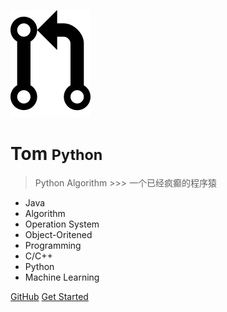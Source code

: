 <!-- _coverpage.md -->

![logo](_media/icon.png)

# Tom <small>Python</small>

> Python Algorithm >>> 一个已经疯癫的程序猿

- Java
- Algorithm
- Operation System
- Object-Oritened
- Programming
- C/C++  
- Python
- Machine Learning

[GitHub](https://github.com/NovemberFall)
[Get Started](README.md)